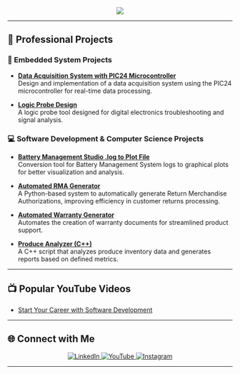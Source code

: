 <p align="center">
  <img src="https://readme-typing-svg.herokuapp.com?font=Fira+Code&size=28&pause=1000&color=FF5733&center=true&vCenter=true&width=800&lines=Hi%2C+I'm+Gonzalo!+%F0%9F%91%8B;Applications+Engineer;Embedded+Systems+Specialist;IoT+%7C+AI+Integration;Process+Optimization;Software+Development+Expert" />
</p>



---

## 💼 Professional Projects

### 🔧 Embedded System Projects
- **[Data Acquisition System with PIC24 Microcontroller](https://github.com/gonzalopatino/Data-Acquisition-System-PIC24)**  
  Design and implementation of a data acquisition system using the PIC24 microcontroller for real-time data processing.

- **[Logic Probe Design](https://github.com/gonzalopatino/Logic-Probe-Design)**  
  A logic probe tool designed for digital electronics troubleshooting and signal analysis.

### 💻 Software Development & Computer Science Projects
- **[Battery Management Studio .log to Plot File](https://github.com/gonzalopatino/BMS-to-Plot/tree/main)**  
  Conversion tool for Battery Management System logs to graphical plots for better visualization and analysis.

- **[Automated RMA Generator](https://github.com/gonzalopatino/RMA-management-system)**  
  A Python-based system to automatically generate Return Merchandise Authorizations, improving efficiency in customer returns processing.

- **[Automated Warranty Generator](https://github.com/gonzalopatino/Automated-warranty-generator)**  
  Automates the creation of warranty documents for streamlined product support.

- **[Produce Analyzer (C++)](https://github.com/gonzalopatino/Produce-Analyzer-Cplusplus-script)**  
  A C++ script that analyzes produce inventory data and generates reports based on defined metrics.

---

## 📺 Popular YouTube Videos

- [Start Your Career with Software Development](https://youtu.be/gU1KizcW9Oc)

---

## 🌐 Connect with Me

<p align="center">
  <a href="https://linkedin.com/in/gpatinoc">
    <img src="https://img.shields.io/badge/-LinkedIn-0A66C2?style=for-the-badge&logo=linkedin&logoColor=white" alt="LinkedIn">
  </a>
  <a href="https://www.youtube.com/@patinodevai">
    <img src="https://img.shields.io/badge/-YouTube-FF0000?style=for-the-badge&logo=youtube&logoColor=white" alt="YouTube">
  </a>
  <a href="https://www.instagram.com/patinodevai">
    <img src="https://img.shields.io/badge/-Instagram-E4405F?style=for-the-badge&logo=instagram&logoColor=white" alt="Instagram">
  </a>
</p>

---

<!-- Social media links -->
[youtube]: https://www.youtube.com/@patinodevai
[instagram]: https://www.instagram.com/patinodevai
[linkedin]: https://linkedin.com/in/gpatinoc
